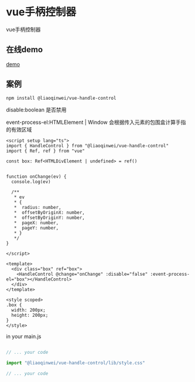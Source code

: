 # vue手柄控制器

vue手柄控制器

## 在线demo

[demo](http://meta.cunjiuyeshu.top/handle-control/index.html#/)



## 案例

```bash
npm install @liaoqinwei/vue-handle-control

```

disable:boolean 是否禁用

event-process-el:HTMLElement | Window 会根据传入元素的包围盒计算手指的有效区域

```vue
<script setup lang="ts">
import { HandleControl } from "@liaoqinwei/vue-handle-control"
import { Ref, ref } from "vue"

const box: Ref<HTMLDivElement | undefined> = ref()


function onChange(ev) {
  console.log(ev)

  /**
   * ev 
   * {
   *  radius: number,
   *  offsetByOriginX: number, 
   *  offsetByOriginY: number, 
   *  pageX: number,
   *  pageY: number,
   * }
   */
}

</script>

<template>
  <div class="box" ref="box">
    <HandleControl @change="onChange" :disable="false" :event-process-el="box"></HandleControl>
  </div>
</template>

<style scoped>
.box {
  width: 200px;
  height: 200px;
}
</style>

```

in your main.js
```javascript

// ... your code

import "@liaoqinwei/vue-handle-control/lib/style.css"

// ... your code
```